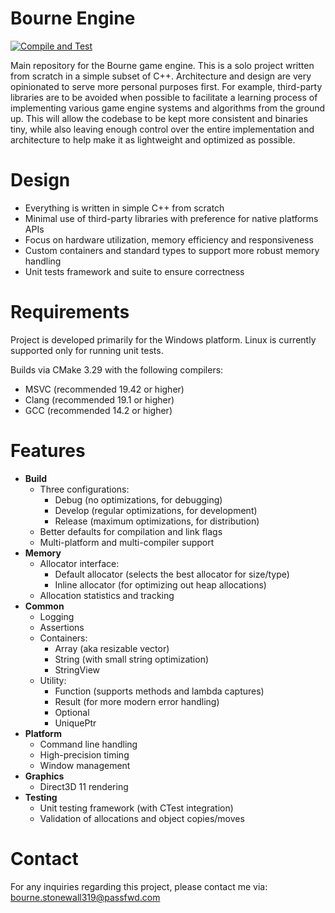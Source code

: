 Bourne Engine
=============
[![Compile and Test](https://github.com/doanamo/BourneEngine/actions/workflows/CompileAndTest.yml/badge.svg?branch=main)](https://github.com/doanamo/BourneEngine/actions/workflows/CompileAndTest.yml)

Main repository for the Bourne game engine. This is a solo project written from scratch in a simple subset of C++. Architecture and design are very opinionated to serve more personal purposes first. For example, third-party libraries are to be avoided when possible to facilitate a learning process of implementing various game engine systems and algorithms from the ground up. This will allow the codebase to be kept more consistent and binaries tiny, while also leaving enough control over the entire implementation and architecture to help make it as lightweight and optimized as possible.

# Design
- Everything is written in simple C++ from scratch
- Minimal use of third-party libraries with preference for native platforms APIs
- Focus on hardware utilization, memory efficiency and responsiveness
- Custom containers and standard types to support more robust memory handling
- Unit tests framework and suite to ensure correctness

# Requirements
Project is developed primarily for the Windows platform. Linux is currently supported only for running unit tests.

Builds via CMake 3.29 with the following compilers:
- MSVC (recommended 19.42 or higher)
- Clang (recommended 19.1 or higher)
- GCC (recommended 14.2 or higher)

# Features
- **Build**
  - Three configurations:
    - Debug (no optimizations, for debugging)
    - Develop (regular optimizations, for development)
    - Release (maximum optimizations, for distribution)
  - Better defaults for compilation and link flags
  - Multi-platform and multi-compiler support
- **Memory**
  - Allocator interface:
    - Default allocator (selects the best allocator for size/type)
    - Inline allocator (for optimizing out heap allocations)
  - Allocation statistics and tracking
- **Common**
  - Logging
  - Assertions
  - Containers:
    - Array (aka resizable vector)
    - String (with small string optimization)
    - StringView
  - Utility:
    - Function (supports methods and lambda captures)
    - Result (for more modern error handling)
    - Optional
    - UniquePtr
- **Platform**
  - Command line handling
  - High-precision timing
  - Window management
- **Graphics**
  - Direct3D 11 rendering
- **Testing**
  - Unit testing framework (with CTest integration)
  - Validation of allocations and object copies/moves

# Contact
For any inquiries regarding this project, please contact me via: bourne.stonewall319@passfwd.com
